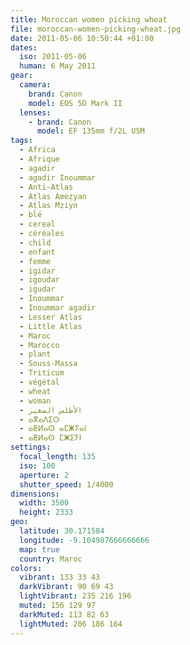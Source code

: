 ```yaml
---
title: Moroccan women picking wheat
file: moroccan-women-picking-wheat.jpg
date: 2011-05-06 10:50:44 +01:00
dates:
  iso: 2011-05-06
  human: 6 May 2011
gear:
  camera:
    brand: Canon
    model: EOS 5D Mark II
  lenses:
    - brand: Canon
      model: EF 135mm f/2L USM
tags:
  - Africa
  - Afrique
  - agadir
  - agadir Inoummar
  - Anti-Atlas
  - Aṭlas Ameẓyan
  - Aṭlas Mẓiyn
  - blé
  - cereal
  - céréales
  - child
  - enfant
  - femme
  - igidar
  - igoudar
  - igudar
  - Inoummar
  - Inoummar agadir
  - Lesser Atlas
  - Little Atlas
  - Maroc
  - Marocco
  - plant
  - Souss-Massa
  - Triticum
  - végétal
  - wheat
  - woman
  - الأطلس الصغير
  - ⴰⴳⴰⴷⵉⵔ
  - ⴰⵟⵍⴰⵙ ⴰⵎⵥⵢⴰⵏ
  - ⴰⵟⵍⴰⵙ ⵎⵥⵉⵢⵏ
settings:
  focal_length: 135
  iso: 100
  aperture: 2
  shutter_speed: 1/4000
dimensions:
  width: 3500
  height: 2333
geo:
  latitude: 30.171584
  longitude: -9.104987666666666
  map: true
  country: Maroc
colors:
  vibrant: 133 33 43
  darkVibrant: 90 69 43
  lightVibrant: 235 216 196
  muted: 156 129 97
  darkMuted: 113 82 63
  lightMuted: 206 186 164
---
```



